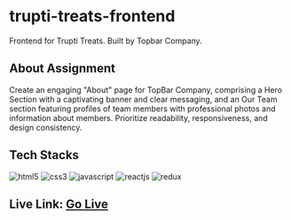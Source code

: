 # trupti-treats-frontend

Frontend for Trupti Treats. Built by Topbar Company.


## About Assignment
Create an engaging "About" page for TopBar Company, comprising a Hero Section with a captivating banner and clear messaging, and an Our Team section featuring profiles of team members with professional photos and information about members. Prioritize readability, responsiveness, and design consistency.

## Tech Stacks

<img src="https://img.shields.io/badge/HTML5-E34F26?style=for-the-badge&logo=html5&logoColor=white" alt="html5"/>
<img src="https://img.shields.io/badge/CSS3-1572B6?style=for-the-badge&logo=css3&logoColor=white" alt="css3"/>
<img src="https://img.shields.io/badge/JavaScript-323330?style=for-the-badge&logo=javascript&logoColor=F7DF1E" alt="javascript"/>
  <img src="https://img.shields.io/badge/React-20232A?style=for-the-badge&logo=react&logoColor=61DAFB" alt="reactjs" />
  <img src="https://img.shields.io/badge/Redux-593D88?style=for-the-badge&logo=redux&logoColor=white" alt="redux" />
  

  ## Live Link: <a href="https://trupti-treats-frontend-main-eight.vercel.app/"> Go Live </a>